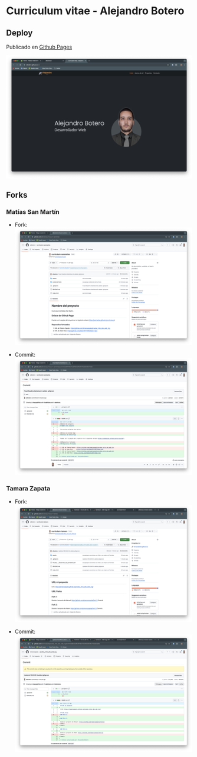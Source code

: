 # Curriculum vitae - Alejandro Botero

## Deploy

Publicado en [Github Pages](https://albotero.github.io/cv/)

[![Screenshot del deploy en Github Pages](./assets/img/ghp-deploy.png)](https://albotero.github.io/cv/)

## Forks

### Matías San Martín

- Fork:
  [![Screenshot del fork al CV de Matías San Martín](./assets/img/fork-sanmatias.png)](https://github.com/albotero/curriculum-sanmatias)

- Commit:
  [![Screenshot del commit al CV de Matías San Martín](./assets/img/commit-sanmatias.png)](https://github.com/sanmatias/curriculum/commit/2d916f0934cd9f0592ffdcfe1f12e500f5317092)

### Tamara Zapata

- Fork:
  [![Screenshot del fork al CV de Matías San Martín](./assets/img/fork-tamara.png)](https://github.com/albotero/curriculum-tamara)

- Commit:
  [![Screenshot del commit al CV de Matías San Martín](./assets/img/commit-tamara.png)](https://github.com/tamarazapata/prueba_intro_dev_web_tzg/commit/d6e4aa4b2f81fe07d7a4d03009fcc7fdade2ad9c)

